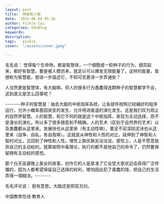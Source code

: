 ```yaml
---
layout: post  
title:  神智和人智  
date:  2015-06-04 05:26  
author: Pickle Cai  
categories: EduBlog  
keywords: 
description:   
tags:	pickle   
cover:  "/assets/cover.jpeg"  

---  
```

    
毛毛说： 觉得每个生命物，都是智慧体，一个细胞或一粒种子的行为，细究起来，都好有智慧，要是被人模仿来，就足以可以爆发无限能量了。这样的能量，我想称为智慧能，想进一步描述它，不知可否更进一步弄通些？

人当然更是智慧体，有大脑嘛，但人的很多行为愚蠢得连颗种子的智慧都学不会，这到底又是怎么回事呢？ 

--------种子的智慧是：抽去大脑的中枢指挥系统，让各部件按照已经编好的程序运行，允许小概率基因突变的发生，允许用进废退的演化发生。这是我们叹为观止的自然界智慧。人的智慧，和它不同的就是这个中枢指挥，表现为主动选择，而不是漫长的演化。所以多了很多随意和不精确。人的艺术（区别于自然界的艺术）以及愚蠢都从这里来。发展快也从这里来（有主动性嘛），裹足不前深陷泥淖也从这里来（战争、自私，有自我嘛）。这就是从神性和人性的对比，延伸到了神智和人智的对比，又回到了神性和人性。理性上孰优孰劣没法说，感性上，人是不愿意放弃自己的主动权的。就算按照中毒理论，执行的都不是他自己的命令了，仍然要保留拥有主动权的感觉。

那个白天巫婆晚上美女的故事，创作它的人是拿准了它会受大家欢迎会获得广泛传播的，因为人都希望保留自己选择的权利，哪怕因此犯了愚蠢的错，把自己的生活弄得一塌糊涂。--------

毛毛评论说： 挺有意思。大脑还是把双刃剑。

		    
 中国教育在线·教育人

